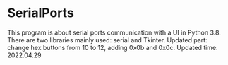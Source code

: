 # SerialPorts
This program is about serial ports communication with a UI in Python 3.8. There are two libraries mainly used: serial and Tkinter.
Updated part: change hex buttons from 10 to 12, adding 0x0b and 0x0c.
Updated time: 2022.04.29
